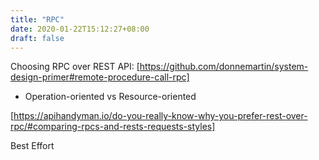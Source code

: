 ```yaml
---
title: "RPC"
date: 2020-01-22T15:12:27+08:00
draft: false
---
```


Choosing RPC over REST API:
[https://github.com/donnemartin/system-design-primer#remote-procedure-call-rpc]
 - Operation-oriented vs Resource-oriented

[https://apihandyman.io/do-you-really-know-why-you-prefer-rest-over-rpc/#comparing-rpcs-and-rests-requests-styles]

Best Effort
